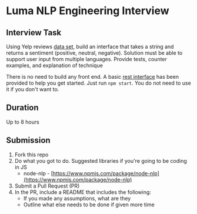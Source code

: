 # Luma NLP Engineering Interview

## Interview Task

Using Yelp reviews [data set](https://www.yelp.com/dataset), build an interface that takes a string and returns a sentiment (positive, neutral, negative). Solution must be able to support user input from multiple languages. Provide tests, counter examples, and explanation of technique

There is no need to build any front end. A basic [rest interface](rest.js) has been provided to help you get started. Just run `npm start`. You do not need to use it if you don't want to.


## Duration

Up to 8 hours

## Submission
1.  Fork this repo
2.  Do what you got to do. Suggested libraries if you're going to be coding in JS
    -  node-nlp - [https://www.npmjs.com/package/node-nlp](https://www.npmjs.com/package/node-nlp)
4.  Submit a Pull Request (PR)
5.  In the PR, include a README that includes the following:
    -  If you made any assumptions, what are they
    - Outline what else needs to be done if given more time

